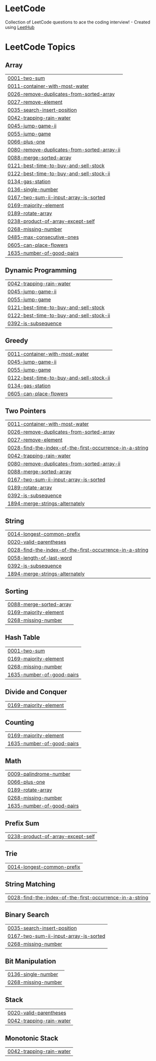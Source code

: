 # LeetCode
Collection of LeetCode questions to ace the coding interview! - Created using [LeetHub](https://github.com/QasimWani/LeetHub)

<!---LeetCode Topics Start-->
# LeetCode Topics
## Array
|  |
| ------- |
| [0001-two-sum](https://github.com/ayan-1999/LeetCode/tree/master/0001-two-sum) |
| [0011-container-with-most-water](https://github.com/ayan-1999/LeetCode/tree/master/0011-container-with-most-water) |
| [0026-remove-duplicates-from-sorted-array](https://github.com/ayan-1999/LeetCode/tree/master/0026-remove-duplicates-from-sorted-array) |
| [0027-remove-element](https://github.com/ayan-1999/LeetCode/tree/master/0027-remove-element) |
| [0035-search-insert-position](https://github.com/ayan-1999/LeetCode/tree/master/0035-search-insert-position) |
| [0042-trapping-rain-water](https://github.com/ayan-1999/LeetCode/tree/master/0042-trapping-rain-water) |
| [0045-jump-game-ii](https://github.com/ayan-1999/LeetCode/tree/master/0045-jump-game-ii) |
| [0055-jump-game](https://github.com/ayan-1999/LeetCode/tree/master/0055-jump-game) |
| [0066-plus-one](https://github.com/ayan-1999/LeetCode/tree/master/0066-plus-one) |
| [0080-remove-duplicates-from-sorted-array-ii](https://github.com/ayan-1999/LeetCode/tree/master/0080-remove-duplicates-from-sorted-array-ii) |
| [0088-merge-sorted-array](https://github.com/ayan-1999/LeetCode/tree/master/0088-merge-sorted-array) |
| [0121-best-time-to-buy-and-sell-stock](https://github.com/ayan-1999/LeetCode/tree/master/0121-best-time-to-buy-and-sell-stock) |
| [0122-best-time-to-buy-and-sell-stock-ii](https://github.com/ayan-1999/LeetCode/tree/master/0122-best-time-to-buy-and-sell-stock-ii) |
| [0134-gas-station](https://github.com/ayan-1999/LeetCode/tree/master/0134-gas-station) |
| [0136-single-number](https://github.com/ayan-1999/LeetCode/tree/master/0136-single-number) |
| [0167-two-sum-ii-input-array-is-sorted](https://github.com/ayan-1999/LeetCode/tree/master/0167-two-sum-ii-input-array-is-sorted) |
| [0169-majority-element](https://github.com/ayan-1999/LeetCode/tree/master/0169-majority-element) |
| [0189-rotate-array](https://github.com/ayan-1999/LeetCode/tree/master/0189-rotate-array) |
| [0238-product-of-array-except-self](https://github.com/ayan-1999/LeetCode/tree/master/0238-product-of-array-except-self) |
| [0268-missing-number](https://github.com/ayan-1999/LeetCode/tree/master/0268-missing-number) |
| [0485-max-consecutive-ones](https://github.com/ayan-1999/LeetCode/tree/master/0485-max-consecutive-ones) |
| [0605-can-place-flowers](https://github.com/ayan-1999/LeetCode/tree/master/0605-can-place-flowers) |
| [1635-number-of-good-pairs](https://github.com/ayan-1999/LeetCode/tree/master/1635-number-of-good-pairs) |
## Dynamic Programming
|  |
| ------- |
| [0042-trapping-rain-water](https://github.com/ayan-1999/LeetCode/tree/master/0042-trapping-rain-water) |
| [0045-jump-game-ii](https://github.com/ayan-1999/LeetCode/tree/master/0045-jump-game-ii) |
| [0055-jump-game](https://github.com/ayan-1999/LeetCode/tree/master/0055-jump-game) |
| [0121-best-time-to-buy-and-sell-stock](https://github.com/ayan-1999/LeetCode/tree/master/0121-best-time-to-buy-and-sell-stock) |
| [0122-best-time-to-buy-and-sell-stock-ii](https://github.com/ayan-1999/LeetCode/tree/master/0122-best-time-to-buy-and-sell-stock-ii) |
| [0392-is-subsequence](https://github.com/ayan-1999/LeetCode/tree/master/0392-is-subsequence) |
## Greedy
|  |
| ------- |
| [0011-container-with-most-water](https://github.com/ayan-1999/LeetCode/tree/master/0011-container-with-most-water) |
| [0045-jump-game-ii](https://github.com/ayan-1999/LeetCode/tree/master/0045-jump-game-ii) |
| [0055-jump-game](https://github.com/ayan-1999/LeetCode/tree/master/0055-jump-game) |
| [0122-best-time-to-buy-and-sell-stock-ii](https://github.com/ayan-1999/LeetCode/tree/master/0122-best-time-to-buy-and-sell-stock-ii) |
| [0134-gas-station](https://github.com/ayan-1999/LeetCode/tree/master/0134-gas-station) |
| [0605-can-place-flowers](https://github.com/ayan-1999/LeetCode/tree/master/0605-can-place-flowers) |
## Two Pointers
|  |
| ------- |
| [0011-container-with-most-water](https://github.com/ayan-1999/LeetCode/tree/master/0011-container-with-most-water) |
| [0026-remove-duplicates-from-sorted-array](https://github.com/ayan-1999/LeetCode/tree/master/0026-remove-duplicates-from-sorted-array) |
| [0027-remove-element](https://github.com/ayan-1999/LeetCode/tree/master/0027-remove-element) |
| [0028-find-the-index-of-the-first-occurrence-in-a-string](https://github.com/ayan-1999/LeetCode/tree/master/0028-find-the-index-of-the-first-occurrence-in-a-string) |
| [0042-trapping-rain-water](https://github.com/ayan-1999/LeetCode/tree/master/0042-trapping-rain-water) |
| [0080-remove-duplicates-from-sorted-array-ii](https://github.com/ayan-1999/LeetCode/tree/master/0080-remove-duplicates-from-sorted-array-ii) |
| [0088-merge-sorted-array](https://github.com/ayan-1999/LeetCode/tree/master/0088-merge-sorted-array) |
| [0167-two-sum-ii-input-array-is-sorted](https://github.com/ayan-1999/LeetCode/tree/master/0167-two-sum-ii-input-array-is-sorted) |
| [0189-rotate-array](https://github.com/ayan-1999/LeetCode/tree/master/0189-rotate-array) |
| [0392-is-subsequence](https://github.com/ayan-1999/LeetCode/tree/master/0392-is-subsequence) |
| [1894-merge-strings-alternately](https://github.com/ayan-1999/LeetCode/tree/master/1894-merge-strings-alternately) |
## String
|  |
| ------- |
| [0014-longest-common-prefix](https://github.com/ayan-1999/LeetCode/tree/master/0014-longest-common-prefix) |
| [0020-valid-parentheses](https://github.com/ayan-1999/LeetCode/tree/master/0020-valid-parentheses) |
| [0028-find-the-index-of-the-first-occurrence-in-a-string](https://github.com/ayan-1999/LeetCode/tree/master/0028-find-the-index-of-the-first-occurrence-in-a-string) |
| [0058-length-of-last-word](https://github.com/ayan-1999/LeetCode/tree/master/0058-length-of-last-word) |
| [0392-is-subsequence](https://github.com/ayan-1999/LeetCode/tree/master/0392-is-subsequence) |
| [1894-merge-strings-alternately](https://github.com/ayan-1999/LeetCode/tree/master/1894-merge-strings-alternately) |
## Sorting
|  |
| ------- |
| [0088-merge-sorted-array](https://github.com/ayan-1999/LeetCode/tree/master/0088-merge-sorted-array) |
| [0169-majority-element](https://github.com/ayan-1999/LeetCode/tree/master/0169-majority-element) |
| [0268-missing-number](https://github.com/ayan-1999/LeetCode/tree/master/0268-missing-number) |
## Hash Table
|  |
| ------- |
| [0001-two-sum](https://github.com/ayan-1999/LeetCode/tree/master/0001-two-sum) |
| [0169-majority-element](https://github.com/ayan-1999/LeetCode/tree/master/0169-majority-element) |
| [0268-missing-number](https://github.com/ayan-1999/LeetCode/tree/master/0268-missing-number) |
| [1635-number-of-good-pairs](https://github.com/ayan-1999/LeetCode/tree/master/1635-number-of-good-pairs) |
## Divide and Conquer
|  |
| ------- |
| [0169-majority-element](https://github.com/ayan-1999/LeetCode/tree/master/0169-majority-element) |
## Counting
|  |
| ------- |
| [0169-majority-element](https://github.com/ayan-1999/LeetCode/tree/master/0169-majority-element) |
| [1635-number-of-good-pairs](https://github.com/ayan-1999/LeetCode/tree/master/1635-number-of-good-pairs) |
## Math
|  |
| ------- |
| [0009-palindrome-number](https://github.com/ayan-1999/LeetCode/tree/master/0009-palindrome-number) |
| [0066-plus-one](https://github.com/ayan-1999/LeetCode/tree/master/0066-plus-one) |
| [0189-rotate-array](https://github.com/ayan-1999/LeetCode/tree/master/0189-rotate-array) |
| [0268-missing-number](https://github.com/ayan-1999/LeetCode/tree/master/0268-missing-number) |
| [1635-number-of-good-pairs](https://github.com/ayan-1999/LeetCode/tree/master/1635-number-of-good-pairs) |
## Prefix Sum
|  |
| ------- |
| [0238-product-of-array-except-self](https://github.com/ayan-1999/LeetCode/tree/master/0238-product-of-array-except-self) |
## Trie
|  |
| ------- |
| [0014-longest-common-prefix](https://github.com/ayan-1999/LeetCode/tree/master/0014-longest-common-prefix) |
## String Matching
|  |
| ------- |
| [0028-find-the-index-of-the-first-occurrence-in-a-string](https://github.com/ayan-1999/LeetCode/tree/master/0028-find-the-index-of-the-first-occurrence-in-a-string) |
## Binary Search
|  |
| ------- |
| [0035-search-insert-position](https://github.com/ayan-1999/LeetCode/tree/master/0035-search-insert-position) |
| [0167-two-sum-ii-input-array-is-sorted](https://github.com/ayan-1999/LeetCode/tree/master/0167-two-sum-ii-input-array-is-sorted) |
| [0268-missing-number](https://github.com/ayan-1999/LeetCode/tree/master/0268-missing-number) |
## Bit Manipulation
|  |
| ------- |
| [0136-single-number](https://github.com/ayan-1999/LeetCode/tree/master/0136-single-number) |
| [0268-missing-number](https://github.com/ayan-1999/LeetCode/tree/master/0268-missing-number) |
## Stack
|  |
| ------- |
| [0020-valid-parentheses](https://github.com/ayan-1999/LeetCode/tree/master/0020-valid-parentheses) |
| [0042-trapping-rain-water](https://github.com/ayan-1999/LeetCode/tree/master/0042-trapping-rain-water) |
## Monotonic Stack
|  |
| ------- |
| [0042-trapping-rain-water](https://github.com/ayan-1999/LeetCode/tree/master/0042-trapping-rain-water) |
<!---LeetCode Topics End-->